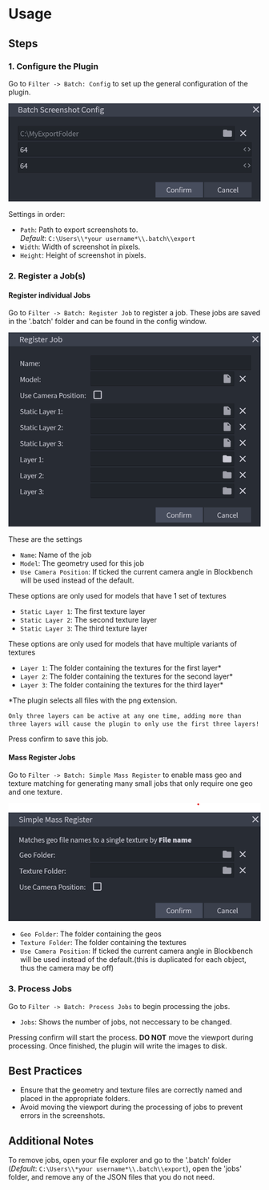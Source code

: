 # Usage

## Steps 

### 1. Configure the Plugin
Go to `Filter -> Batch: Config` to set up the general configuration of the plugin.

![](./usage/config.png)

Settings in order:
- `Path`: Path to export screenshots to.  
_Default_: `C:\Users\\*your username*\\.batch\\export`
- `Width`: Width of screenshot in pixels.
- `Height`: Height of screenshot in pixels.

### 2. Register a Job(s)
#### Register individual Jobs

Go to `Filter -> Batch: Register Job` to register a job. These jobs are saved in the '.batch' folder and can be found in the config window.

![](./usage/register_job.png)

These are the settings
- `Name`: Name of the job
- `Model`: The geometry used for this job
- `Use Camera Position`: If ticked the current camera angle in Blockbench will be used instead of the default.

These options are only used for models that have 1 set of textures
- `Static Layer 1`: The first texture layer
- `Static Layer 2`: The second texture layer
- `Static Layer 3`: The third texture layer

These options are only used for models that have multiple variants of textures
- `Layer 1`: The folder containing the textures for the first layer*
- `Layer 2`: The folder containing the textures for the second layer*
- `Layer 3`: The folder containing the textures for the third layer*

*The plugin selects all files with the png extension.

```{note}
Only three layers can be active at any one time, adding more than three layers will cause the plugin to only use the first three layers!
```

Press confirm to save this job.

####  Mass Register Jobs
Go to `Filter -> Batch: Simple Mass Register` to enable mass geo and texture matching for generating many small jobs that only require one geo and one texture.

![](./usage/mass_import.png)

- `Geo Folder`: The folder containing the geos
- `Texture Folder`: The folder containing the textures
- `Use Camera Position`: If ticked the current camera angle in Blockbench will be used instead of the default.(this is duplicated for each object, thus the camera may be off)

### 3. Process Jobs
Go to `Filter -> Batch: Process Jobs` to begin processing the jobs.

- `Jobs`: Shows the number of jobs, not neccessary to be changed. 

Pressing confirm will start the process. **DO NOT** move the viewport during processing. Once finished, the plugin will write the images to disk.

## Best Practices
- Ensure that the geometry and texture files are correctly named and placed in the appropriate folders.
- Avoid moving the viewport during the processing of jobs to prevent errors in the screenshots.

## Additional Notes
To remove jobs, open your file explorer and go to the '.batch' folder (_Default_: `C:\Users\\*your username*\\.batch\\export`), open the 'jobs' folder, and remove any of the JSON files that you do not need.